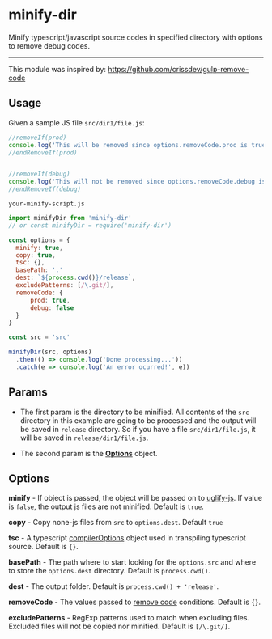 # minify-dir
Minify typescript/javascript source codes in specified directory with options to remove debug codes.

---

This module was inspired by: https://github.com/crissdev/gulp-remove-code

## Usage

Given a sample JS file `src/dir1/file.js`:
```js
//removeIf(prod)
console.log('This will be removed since options.removeCode.prod is true')
//endRemoveIf(prod)


//removeIf(debug)
console.log('This will not be removed since options.removeCode.debug is false')
//endRemoveIf(debug)
```

`your-minify-script.js`

```js
import minifyDir from 'minify-dir'
// or const minifyDir = require('minify-dir')

const options = {
  minify: true,
  copy: true,
  tsc: {},
  basePath: '.'
  dest: `${process.cwd()}/release`,
  excludePatterns: [/\.git/],
  removeCode: {
      prod: true,
      debug: false
  }
}

const src = 'src'

minifyDir(src, options)
  .then(() => console.log('Done processing...'))
  .catch(e => console.log('An error ocurred!', e))
```

## Params

- The first param is the directory to be minified. All contents of the `src` directory in this example are going to be processed and the output will be saved in `release` directory. So if you have a file `src/dir1/file.js`, it will be saved in `release/dir1/file.js`.

- The second param is the [**Options**](#Options) object.

## Options

**minify** - If object is passed, the object will be passed on to [uglify-js](https://www.npmjs.com/package/uglify-js). If value is `false`, the output js files are not minified. Default is `true`.

**copy** - Copy none-js files from `src` to `options.dest`. Default `true`

**tsc** - A typescript [compilerOptions](https://www.typescriptlang.org/tsconfig#compilerOptions) object used in transpiling typescript source. Default is `{}`.

**basePath** - The path where to start looking for the `options.src` and where to store the `options.dest` directory. Default is `process.cwd()`.

**dest** - The output folder. Default is `process.cwd() + 'release'`.

**removeCode** - The values passed to [remove code](https://github.com/crissdev/gulp-remove-code) conditions. Default is `{}`.

**excludePatterns** - RegExp patterns used to match when excluding files. Excluded files will not be copied nor minified. Default is `[/\.git/]`.
